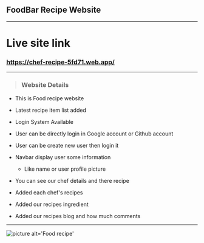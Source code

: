 ## FoodBar Recipe Website
- - - -
# Live site link

### https://chef-recipe-5fd71.web.app/
- - - 

>### Website Details
 * This is Food recipe website

 * Latest recipe item list added
 
 * Login System Available

 * User can be directly login in Google account or Github account 

 * User can be create new user then login it
 
 * Navbar display user some information
   * Like name or user profile picture

 * You can see our chef details and there recipe

 * Added each chef's recipes

 * Added our recipes ingredient 

 * Added our recipes blog and how much comments 


- - - -


![picture alt='Food recipe'](https://i.ibb.co/vPX4gmQ/thumb.png)